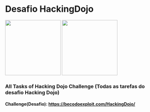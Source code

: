 # Desafio HackingDojo

<div>
  <a href="https://github.com/pwdRoot"></a>
  <img height="180em" src="https://github-readme-stats.vercel.app/api/top-langs/?username=pwdRoot&layout=compact&langs_count=7&theme=dracula"/>
  <img height="180em" src="https://github-readme-stats.vercel.app/api?username=pwdRoot&show_icons=true&theme=dracula&include_all_commits=true&count_private=true"/>
</div>


### All Tasks of Hacking Dojo Challenge (Todas as tarefas do desafio Hacking Dojo)
#### Challenge(Desafio): https://becodoexploit.com/HackingDojo/
